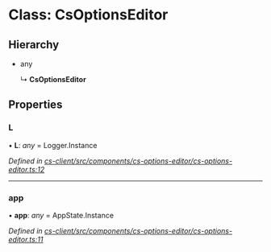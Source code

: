 # Class: CsOptionsEditor

## Hierarchy

* any

  ↳ **CsOptionsEditor**

## Properties

###  L

• **L**: *any* =  Logger.Instance

*Defined in [cs-client/src/components/cs-options-editor/cs-options-editor.ts:12](https://github.com/RichardHovenkamp/csnext/blob/40018c3a/packages/cs-client/src/components/cs-options-editor/cs-options-editor.ts#L12)*

___

###  app

• **app**: *any* =  AppState.Instance

*Defined in [cs-client/src/components/cs-options-editor/cs-options-editor.ts:11](https://github.com/RichardHovenkamp/csnext/blob/40018c3a/packages/cs-client/src/components/cs-options-editor/cs-options-editor.ts#L11)*
